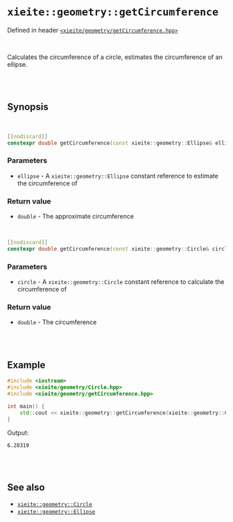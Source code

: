 # `xieite::geometry::getCircumference`
Defined in header [`<xieite/geometry/getCircumference.hpp>`](../../include/xieite/geometry/getCircumference.hpp)

<br/>

Calculates the circumference of a circle, estimates the circumference of an ellipse.

<br/><br/>

## Synopsis

<br/>

```cpp
[[nodiscard]]
constexpr double getCircumference(const xieite::geometry::Ellipse& ellipse) noexcept;
```
### Parameters
- `ellipse` - A `xieite::geometry::Ellipse` constant reference to estimate the circumference of
### Return value
- `double` - The approximate circumference

<br/>

```cpp
[[nodiscard]]
constexpr double getCircumference(const xieite::geometry::Circle& circle) noexcept;
```
### Parameters
- `circle` - A `xieite::geometry::Circle` constant reference to calculate the circumference of
### Return value
- `double` - The circumference

<br/><br/>

## Example
```cpp
#include <iostream>
#include <xieite/geometry/Circle.hpp>
#include <xieite/geometry/getCircumference.hpp>

int main() {
	std::cout << xieite::geometry::getCircumference(xieite::geometry::Circle({ 0.0, 0.0 }, 1.0)) << '\n';
}
```
Output:
```
6.28319
```

<br/><br/>

## See also
- [`xieite::geometry::Circle`](../../docs/geometry/Circle.md)
- [`xieite::geometry::Ellipse`](../../docs/geometry/Ellipse.md)
